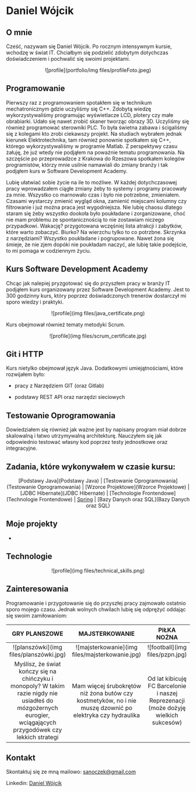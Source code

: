 # Daniel Wójcik

## O mnie
Cześć, nazywam się Daniel Wójcik. Po rocznym intensywnym kursie, wchodzę w świat IT. Chciałbym się podzielić zdobytym dotychczas doświadczeniem i pochwalić się swoimi projektami.

<center>

![profile](portfolio/img files/profileFoto.jpeg)

</center>

## Programowanie
Pierwszy raz z programowaniem spotakłem się w technikum mechatronicznym gdzie uczyliśmy się C++. Zdobytą wiedzę wykorzystywaliśmy programując wyświetlacze LCD, plotery czy małe obrabiarki. Udało się nawet zrobić skaner tworząc obrazy 3D. Uczyliśmy się również programować sterowniki PLC. To była świetna zabawa i ścigaliśmy się z kolegami kto zrobi ciekawszy projekt. Na studiach wybrałem jednak kierunek Elektrotechnika, tam również ponownie spotkałem się C++, którego wykorzystywaliśmy w programie Matlab. Z perspektywy czasu żałuję, że już wtedy nie podjąłem na poważnie tematu programowania. Na szczęście po przeprowadzce z Krakowa do Rzeszowa spotkałem kolegów programistów, którzy mnie usilnie namawiali do zmiany branży i tak podjąłem kurs w Software Development Academy.

Lubię ułatwiać sobie życie na ile to możliwe. W każdej dotychczasowej pracy wprowadzałem ciągłe zmiany żeby to systemy i programy pracowały za mnie. Wszystko co marnowało czas i było nie potrzebne, zmieniałem. Czasami wystarczy zmienić wygląd okna, zamienić miejscami kolumny czy filtrowanie i już można praca jest wygodniejsza.
Nie lubię chaosu dlatego staram się żeby wszystko dookoła było poukładane i zorganizowane, choć nie mam problemu ze spontanicznością to nie zostawiam niczego przypadkowi. Wakację? przygotowana wczęśniej lista atrakcji i zabytków, które warto zobaczyć. Biurko? Na wierzchu tylko to co potrzbne. Skrzynka z narzędziami? Wszystko poukładane i pogrupowane. Nawet żona się śmieje, że nie zjem dopóki nie poukładam naczyć, ale lubię takie podejście, to mi pomaga w codziennym życiu.

## Kurs Software Development Academy
Chcąc jak nalepiej pryzgotować się do przyszłem pracy w branży IT podjąłem kurs organizowany przez Software Development Academy. Jest to 300 godzinny kurs, który poprzez doświadczonych trenerów dostarczył mi sporo wiedzy i praktyki.

<center>

![profile](img files/java_certificate.png)

</center>

Kurs obejmował również tematy metodyki Scrum.

<center>

![profile](img files/scrum_certificate.jpg)

</center>

## Git i HTTP
Kurs nietylko obejmował język Java. Dodatkowymi umiejątnościami, które rozwijałem było:

* pracy z Narzędziem GIT (oraz Gitlab)

* podstawy REST API oraz narzędzi sieciowych

## Testowanie Oprogramowania
Dowiedziałem się również jak ważne jest by napisany program miał dobrze skalowalną i łatwo utrzymywalną architekturę. Nauczyłem się jak odpowiednio testować własny kod poprzez testy jednostkowe oraz integracyjne.

## Zadania, które wykonywałem w czasie kursu:
<center>

[Podstawy Java](Podstawy Java) | [Testowanie Oprogramowania](Testowanie Oprogramowania) | [Wzorce Projektowe](Wzorce Projektowe) |
[JDBC Hibernate](JDBC Hibernate) | [Technologie Frontendowe](Technologie Frontendowe) | [Spring](Spring) |
[Bazy Danych oraz SQL](Bazy Danych oraz SQL)

</center>

## Moje projekty

* 

## Technologie

<center>

![profile](img files/technical_skills.png)

</center>

## Zainteresowania

Programowanie i przygotowanie się do przyszłej pracy zajmowało ostatnio sporo mojego czasu. Jednak wolnych chwilach lubię się odprężyć oddając się swoim zamiłowaniom:

|  GRY PLANSZOWE |  MAJSTERKOWANIE |   PIŁKA NOŻNA   |
| :------------: | :-------------: | :-------------: |
| ![planszówki](img files/planszówki.jpg) | ![majsterkowanie](img files/majsterkowanie.jpg) | ![football](img files/pzpn.jpg) |
| Myślisz, że świat kończy się na chińczyku i monopoly? W takim razie nigdy nie usiadłeś do mózgożernych eurogier, wciągających przygodówek czy lekkich strategi | Mam więcej śrubokrętów niż żona butów czy kostmetyków, no i nie muszę dzownić po elektryka czy hydraulika | Od lat kibicuję FC Barcelonie i naszej Reprezenacji (może dożyję wielkich sukcesów) |

## Kontakt

Skontaktuj się ze mną mailowo: sanoczek@gmail.com

Linkedin: [Daniel Wójcik](http://www.linkedin.com/in/daniel-wójcik-35129a218)
